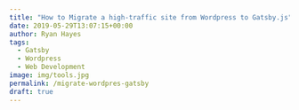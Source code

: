 ```yaml
---
title: "How to Migrate a high-traffic site from Wordpress to Gatsby.js"
date: 2019-05-29T13:07:15+00:00
author: Ryan Hayes
tags:
  - Gatsby
  - Wordpress
  - Web Development
image: img/tools.jpg
permalink: /migrate-wordpres-gatsby
draft: true
---
```

